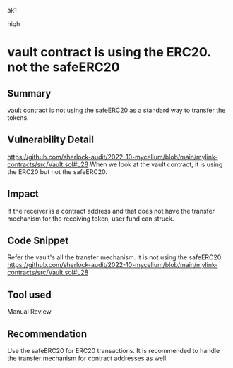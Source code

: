 ak1

high

# vault contract is using the ERC20. not the safeERC20

## Summary
vault contract is not using the safeERC20 as a standard way to transfer the tokens.

## Vulnerability Detail
https://github.com/sherlock-audit/2022-10-mycelium/blob/main/mylink-contracts/src/Vault.sol#L28
When we look at the vault contract, it is using the ERC20 but not the safeERC20.

## Impact
If the receiver is a contract address and that does not have the transfer mechanism for the receiving token, user fund can struck.

## Code Snippet
Refer the vault's all the transfer mechanism. it is not using the safeERC20.
https://github.com/sherlock-audit/2022-10-mycelium/blob/main/mylink-contracts/src/Vault.sol#L28

## Tool used

Manual Review

## Recommendation
Use the safeERC20 for ERC20 transactions.
It is recommended to handle the transfer mechanism for contract addresses as well.
